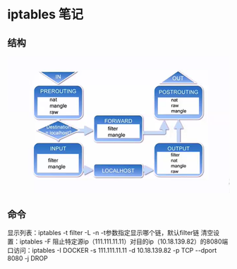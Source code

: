 # iptables 笔记
## 结构

![iptables总体](./iptables.png)

## 命令
显示列表：iptables -t filter -L -n      -t参数指定显示哪个链，默认filter链
清空设置：iptables -F
阻止特定源ip（111.111.11.11）对目的ip（10.18.139.82）的8080端口访问：iptables -I DOCKER -s 111.111.11.11 -d 10.18.139.82 -p TCP --dport 8080 -j DROP
